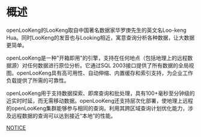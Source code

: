 # 概述

openLooKeng的LooKeng取自中国著名数据家华罗庚先生的英文名Loo-keng Hua。同时LooKeng的发音也与Looking相近，寓意查询分析各种数据，让大数据更简单。

openLooKeng是一种"开箱即用"的引擎，支持在任何地点（包括地理上的远程数据源）对任何数据进行原位分析。它通过SQL 2003接口提供了所有数据的全局视图。openLooKeng具有高可用性、自动伸缩、内置缓存和索引支持，为企业工作负载提供了所需的可靠性。

openLooKeng用于支持数据探索、即席查询和批处理，具有100+毫秒至分钟级的近实时时延，而无需移动数据。openLooKeng还支持层次化部署，使地理上远程的openLooKeng集群能够参与相同的查询。利用其跨区域查询计划优化能力，涉及远程数据的查询可以达到接近“本地”的性能。


[NOTICE](https://gitee.com/openlookeng/hetu-core/blob/master/hetu-docs/NOTICE.md)
